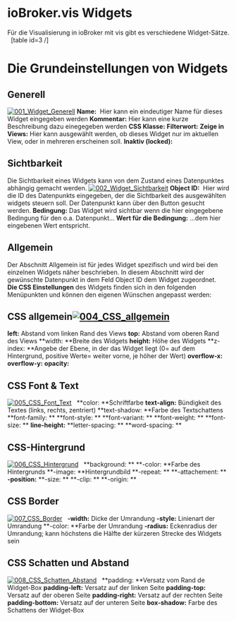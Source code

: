 # **ioBroker.vis Widgets**

Für die Visualisierung in ioBroker mit vis gibt es verschiedene Widget-Sätze.   [table id=3 /]

# **<a id="Grundeinstellungen"></a>Die Grundeinstellungen von Widgets**

## **Generell**

[![001_Widget_Generell](img/001_Widget_Generell.jpg)](img/001_Widget_Generell.jpg) **Name:**  Hier kann ein eindeutiger Name für dieses Widget eingegeben werden **Kommentar:** Hier kann eine kurze Beschreibung dazu einegegeben werden **CSS Klasse:** **Filterwort:** **Zeige in Views:** Hier kann ausgewählt werden, ob dieses Widget nur im aktuellen View, oder in mehreren erscheinen soll. **Inaktiv (locked):**

## **Sichtbarkeit**

Die Sichtbarkeit eines Widgets kann von dem Zustand eines Datenpunktes abhängig gemacht werden. [![002_Widget_Sichtbarkeit](img/002_Widget_Sichtbarkeit.jpg)](img/002_Widget_Sichtbarkeit.jpg) **Object ID:**  Hier wird die ID des Datenpunkts eingegeben, der die Sichtbarkeit des ausgewählten widgets steuern soll. Der Datenpunkt kann über den Button gesucht werden. **Bedingung:** Das Widget wird sichtbar wenn die hier eingegebene Bedingung für den o.a. Datenpunkt... **Wert für die Bedingung:** ...dem hier eingebenen Wert entspricht.

## **Allgemein**

Der Abschnitt Allgemein ist für jedes Widget spezifisch und wird bei den einzelnen Widgets näher beschrieben. In diesem Abschnitt wird der gewünschte Datenpunkt in dem Feld Object ID dem Widget zugeordnet.   **Die CSS Einstellungen** des Widgets finden sich in den folgenden Menüpunkten und können den eigenen Wünschen angepasst werden:

## **CSS allgemein**[![004_CSS_allgemein](http://www.iobroker.net/wp-content/uploads/2015/05/004_CSS_allgemein.jpg)](http://www.iobroker.net/wp-content/uploads/2015/05/004_CSS_allgemein.jpg)[](img/005_CSS_Font_Text.jpg)

**left:** Abstand vom linken Rand des Views **top:** Abstand vom oberen Rand des Views **width: **Breite des Widgets **height:** Höhe des Widgets **z-index: **Angebe der Ebene, in der das Widget liegt (0= auf dem Hintergrund, positive Werte= weiter vorne, je höher der Wert) **overflow-x:** **overflow-y:** **opacity:**

## **CSS Font & Text**

[![005_CSS_Font_Text](img/005_CSS_Font_Text.jpg)](img/005_CSS_Font_Text.jpg)   **color: **Schriftfarbe **text-align:** Bündigkeit des Textes (links, rechts, zentriert) **text-shadow: **Farbe des Textschattens **font-family: ** **font-style: ** **font-variant: ** **font-weight: ** **font-size: ** **line-height:** **letter-spacing: ** **word-spacing: **

## **CSS-Hintergrund**

[![006_CSS_Hintergrund](img/006_CSS_Hintergrund.jpg)](img/006_CSS_Hintergrund.jpg)   **background: ** **-color: **Farbe des Hintergrunds **-image: **Hintergrundbild **-repeat: ** **-attachement: ** **-position:** **-size: ** **-clip: ** **-origin: **

## **CSS Border**

[![007_CSS_Border](img/007_CSS_Border.jpg)](img/007_CSS_Border.jpg)   **-width:** Dicke der Umrandung **-style:** Linienart der Umrandung **-color: **Farbe der Umrandung **-radius:** Eckenradius der Umrandung; kann höchstens die Hälfte der kürzeren Strecke des Widgets sein

## **CSS Schatten und Abstand**

[![008_CSS_Schatten_Abstand](img/008_CSS_Schatten_Abstand.jpg)](img/008_CSS_Schatten_Abstand.jpg)   **padding: **Versatz vom Rand de Widget-Box **padding-left:** Versatz auf der linken Seite **padding-top:** Versatz auf der oberen Seite **padding-right:** Versatz auf der rechten Seite **padding-bottom:** Versatz auf der unteren Seite **box-shadow:** Farbe des Schattens der Widget-Box